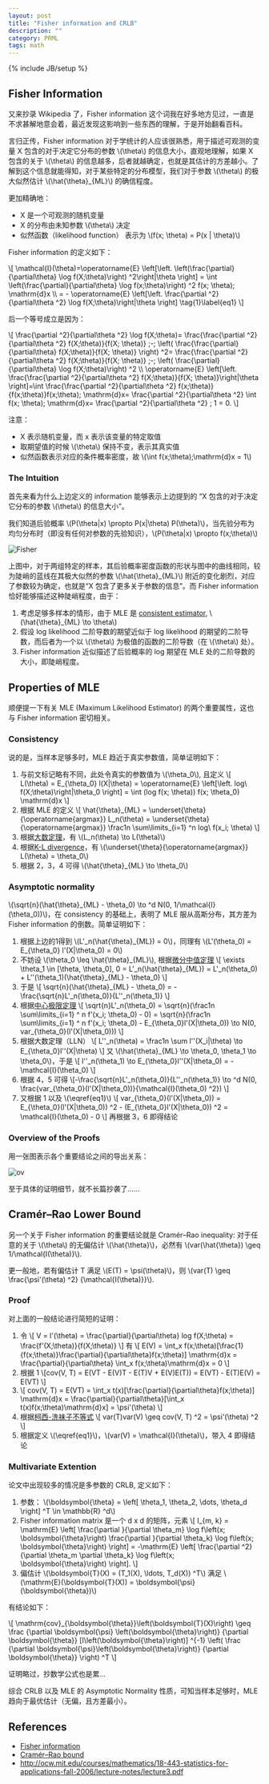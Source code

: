 ```yaml
---
layout: post
title: "Fisher information and CRLB"
description: ""
category: PRML
tags: math
---
```

{% include JB/setup %}

## Fisher Information

又来抄录 Wikipedia 了，Fisher information 这个词我在好多地方见过，一直是不求甚解地意会着，最近发现这影响到一些东西的理解，于是开始翻看百科。

言归正传，Fisher information 对于学统计的人应该很熟悉，用于描述可观测的变量 X 包含的对于决定它分布的参数 \\(\theta\\) 的信息大小，直观地理解，如果 X 包含的关于 \\(\theta\\) 的信息越多，后者就越确定，也就是其估计的方差越小。了解到这个信息就能得知，对于某些特定的分布模型，我们对于参数 \\(\theta\\) 的极大似然估计 \\(\hat{\theta}\_{ML}\\) 的确信程度。

更加精确地：

* X 是一个可观测的随机变量
* X 的分布由未知参数 \\(\theta\\) 决定
* 似然函数（likelihood function） 表示为 \\(f(x; \theta) = P(x | \theta)\\)

Fisher information 的定义如下：

\\[
\mathcal{I}(\theta)=\operatorname{E} \left[\left. \left(\frac{\partial}{\partial\theta} \log f(X;\theta)\right) ^2\right|\theta \right] = \int \left(\frac{\partial}{\partial\theta} \log f(x;\theta)\right) ^2 f(x; \theta)\; \mathrm{d}x \\\\
= - \operatorname{E} \left[\left. \frac{\partial ^2}{\partial\theta ^2} \log f(X;\theta)\right|\theta \right] \tag{1}\label{eq1}
\\]

后一个等号成立是因为：

\\[
\frac{\partial ^2}{\partial\theta ^2} \log f(X;\theta)=
\frac{\frac{\partial ^2}{\partial\theta ^2} f(X;\theta)}{f(X; \theta)}
\;-\;
\left( \frac{\frac{\partial}{\partial\theta} f(X;\theta)}{f(X; \theta)} \right) ^2=
\frac{\frac{\partial ^2}{\partial\theta ^2} f(X;\theta)}{f(X; \theta)}
\;-\;
\left( \frac{\partial}{\partial\theta} \log f(X;\theta)\right) ^2
\\\\
\operatorname{E} \left[\left. \frac{\frac{\partial ^2}{\partial\theta ^2} f(X;\theta)}{f(X; \theta)}\right|\theta \right]=\int \frac{\frac{\partial ^2}{\partial\theta ^2} f(x;\theta)}{f(x;\theta)}f(x;\theta)\; \mathrm{d}x=
\frac{\partial ^2}{\partial\theta ^2} \int f(x; \theta)\; \mathrm{d}x=
\frac{\partial ^2}{\partial\theta ^2} \; 1 = 0.
\\]

注意：

* X 表示随机变量，而 x 表示该变量的特定取值
* 取期望值的时候 \\(\theta\\) 保持不变，表示其真实值
* 似然函数表示对应的条件概率密度，故 \\(\int f(x;\theta)\;\mathrm{d}x = 1\\)

### The Intuition

首先来看为什么上边定义的 information 能够表示上边提到的 “X 包含的对于决定它分布的参数 \\(\theta\\) 的信息大小”。

我们知道后验概率 \\(P(\theta|x) \propto P(x|\theta) P(\theta)\\)，当先验分布为均匀分布时（即没有任何对参数的先验知识），\\(P(\theta|x) \propto f(x;\theta)\\)

![Fisher](/assets/images/article/fisher.gif)

上图中，对于两组特定的样本，其后验概率密度函数的形状与图中的曲线相同，较为陡峭的蓝线在其极大似然的参数 \\(\hat{\theta}\_{ML}\\) 附近的变化剧烈，对应了参数较为确定，也就是“X 包含了更多关于参数的信息”。而 Fisher information 恰好能够描述这种陡峭程度，由于：

1. 考虑足够多样本的情形，由于 MLE 是 [consistent estimator](https://en.wikipedia.org/wiki/Consistent_estimator), \\(\hat{\theta}\_{ML} \to \theta\\)
2. 假设 log likelihood 二阶导数的期望近似于 log likelihood 的期望的二阶导数，而后者为一个以 \\(\theta\\) 为极值的函数的二阶导数（在 \\(\theta\\) 处）。
3. Fisher information 近似描述了后验概率的 log 期望在 MLE 处的二阶导数的大小，即陡峭程度。

## Properties of MLE

顺便提一下有关 MLE (Maximum Likelihood Estimator) 的两个重要属性，这也与 Fisher information 密切相关。

### Consistency

说的是，当样本足够多时，MLE 趋近于真实参数值，简单证明如下：

1. 与前文标记略有不同，此处令真实的参数值为 \\(\theta\_0\\), 且定义
\\[
L(\theta) = E\_{\theta\_0} l(X|\theta) = \operatorname{E} \left[\left. log\ f(X;\theta)\right|\theta\_0 \right] = \int (log f(x; \theta)) f(x; \theta\_0) \mathrm{d}x
\\]
2. 根据 MLE 的定义
\\[
\hat{\theta}\_{ML} = \underset{\theta}{\operatorname{argmax}} L\_n(\theta) = \underset{\theta}{\operatorname{argmax}} \frac1n \sum\limits\_{i=1} ^n log\ f(x\_i; \theta)
\\]
3. 根据[大数定理](https://en.wikipedia.org/wiki/Law_of_large_numbers)，有 \\(L\_n(\theta) \to L(\theta)\\)
4. 根据[K-L divergence](https://en.wikipedia.org/wiki/Kullback%E2%80%93Leibler_divergence)，有 \\(\underset{\theta}{\operatorname{argmax}} L(\theta) = \theta\_0\\)
5. 根据 2，3，4 可得 \\(\hat{\theta}\_{ML} \to \theta\_0\\)

### Asymptotic normality

\\(\sqrt{n}(\hat{\theta}\_{ML} - \theta\_0) \to ^d N(0, 1/\mathcal{I}(\theta\_0))\\)，在 consistency 的基础上，表明了 MLE 服从高斯分布，其方差为 Fisher information 的倒数。简单证明如下：

1. 根据上边的1得到 \\(L'\_n(\hat{\theta}\_{ML}) = 0\\)，同理有 \\(L'(\theta\_0) = E\_{\theta\_0} l'(X|\theta\_0) = 0\\)
2. 不妨设 \\(\theta\_0 \leq \hat{\theta}\_{ML}\\), 根据[微分中值定理](https://en.wikipedia.org/wiki/Mean_value_theorem)
\\[
\exists \theta\_1 \in [\theta, \theta\_0], 0 = L'\_n(\hat{\theta}\_{ML}) = L'\_n(\theta\_0) + L''(\theta\_1)(\hat{\theta}\_{ML} - \theta\_0)
\\]
3. 于是
\\[
\sqrt{n}(\hat{\theta}\_{ML} - \theta\_0) = - \frac{\sqrt{n}L'\_n(\theta\_0)}{L''\_n(\theta\_1)}
\\]
4. 根据[中心极限定理](https://en.wikipedia.org/wiki/Central_limit_theorem)
\\[
\sqrt{n}L'\_n(\theta\_0) = \sqrt{n}(\frac1n \sum\limits\_{i=1} ^ n f'(x\_i; \theta\_0) - 0) = \sqrt{n}(\frac1n \sum\limits\_{i=1} ^ n f'(x\_i; \theta\_0) - E\_{\theta\_0}l'(X|\theta\_0)) \to N(0, var\_{\theta\_0}(l'(X|\theta\_0)))
\\]
5. 根据大数定理（LLN）
\\[
L''\_n(\theta) = \frac1n \sum l''(X\_i|\theta) \to E\_{\theta\_0}l''(X|\theta)
\\]
又 \\(\hat{\theta}\_{ML} \to \theta\_0, \theta\_1 \to \theta\_0\\)，于是
\\[
l''\_n(\theta\_1) \to E\_{\theta\_0}l''(X|\theta\_0) = -\mathcal{I}(\theta\_0)
\\]
6. 根据 4，5 可得
\\[-\frac{\sqrt{n}L'\_n(\theta\_0)}{L''\_n(\theta\_1)} \to ^d N(0, \frac{var\_{\theta\_0}(l'(X|\theta\_0))}{\mathcal{I}(\theta\_0) ^2})
\\]
7. 又根据 1 以及 \\(\eqref{eq1}\\)
\\[
var\_{\theta\_0}(l'(X|\theta\_0)) = E\_{\theta\_0}(l'(X|\theta\_0)) ^2 - (E\_{\theta\_0}l'(X|\theta\_0)) ^2 = \mathcal{I}(\theta\_0) - 0
\\]
再根据 3，6 即得结论

### Overview of the Proofs

用一张图表示各个重要结论之间的导出关系：

![ov](/assets/images/article/theorems-ov.png)

至于具体的证明细节，就不长篇抄袭了......

## Cramér–Rao Lower Bound

另一个关于 Fisher information 的重要结论就是 Cramér–Rao inequality:
对于任意的关于 \\(\theta\\) 的无偏估计 \\(\hat{\theta}\\)，必然有 \\(var(\hat{\theta}) \geq 1/\mathcal{I(\theta)}\\).

更一般地，若有偏估计 T 满足 \\(E(T) = \psi(\theta)\\)，则 \\(var(T) \geq \frac{\psi'(\theta) ^2} {\mathcal{I(\theta)}}\\).

### Proof

对上面的一般结论进行简短的证明：

1. 令
\\[
V = l'(\theta) = \frac{\partial}{\partial\theta} log f(X;\theta) = \frac{f'(X;\theta)}{f(X;\theta)}
\\]
有
\\[
E(V) = \int\_x f(x;\theta)[\frac{1}{f(x;\theta)}\frac{\partial}{\partial\theta}f(x;\theta)] \mathrm{d}x = \frac{\partial}{\partial\theta} \int\_x f(x;\theta)\mathrm{d}x = 0
\\]
2. 根据 1
\\[cov(V, T) = E(VT - E(V)T - E(T)V + E(V)E(T)) = E(VT) - E(T)E(V) = E(VT)
\\]
3. \\[
cov(V, T) = E(VT) = \int\_x t(x)[\frac{\partial}{\partial\theta}f(x;\theta)] \mathrm{d}x = \frac{\partial}{\partial\theta}[\int\_x t(x)f(x;\theta)\mathrm{d}x] = \psi'(\theta)
\\]
4. 根据[柯西-洗袜子不等式](https://en.wikipedia.org/wiki/Cauchy%E2%80%93Schwarz_inequality)
\\[
var(T)var(V) \geq cov(V, T) ^2 = \psi'(\theta) ^2
\\]
5. 根据定义 \\(\eqref{eq1}\\)，\\(var(V) = \mathcal{I}(\theta)\\)，带入 4 即得结论

### Multivariate Extention

论文中出现较多的情况是多参数的 CRLB, 定义如下：

1. 参数： \\(\boldsymbol{\theta} = \left[ \theta\_1, \theta\_2, \dots, \theta\_d \right] ^T \in \mathbb{R} ^d\\)
2. Fisher information matrix 是一个 d x d 的矩阵，元素
\\[
I\_{m, k}
= \mathrm{E} \left[
\frac{\partial }{\partial \theta\_m} \log f\left(x; \boldsymbol{\theta}\right)
\frac{\partial }{\partial \theta\_k} \log f\left(x; \boldsymbol{\theta}\right)
\right] = -\mathrm{E} \left[
\frac{\partial  ^2}{\partial \theta\_m \partial \theta\_k} \log f\left(x; \boldsymbol{\theta}\right)
\right].
\\]
3. 偏估计 \\(\boldsymbol{T}(X) = (T\_1(X), \ldots, T\_d(X)) ^T\\) 满足 \\(\mathrm{E}(\boldsymbol{T}(X)) = \boldsymbol{\psi}(\boldsymbol{\theta})\\)

有结论如下：

\\[
\mathrm{cov}\_{\boldsymbol{\theta}}\left(\boldsymbol{T}(X)\right) \geq
\frac {\partial \boldsymbol{\psi} \left(\boldsymbol{\theta}\right)}
{\partial \boldsymbol{\theta}} [I\left(\boldsymbol{\theta}\right)] ^{-1}
\left( \frac {\partial \boldsymbol{\psi}\left(\boldsymbol{\theta}\right)}
{\partial \boldsymbol{\theta}}
\right) ^T
\\]

证明略过，抄数学公式也是累...

综合 CRLB 以及 MLE 的 Asymptotic Normality 性质，可知当样本足够时，MLE 趋向于最优估计（无偏，且方差最小）。

## References

* [Fisher information](https://en.wikipedia.org/wiki/Fisher_information)
* [Cramér–Rao bound](https://en.wikipedia.org/wiki/Cram%C3%A9r%E2%80%93Rao_bound#General_scalar_case)
* http://ocw.mit.edu/courses/mathematics/18-443-statistics-for-applications-fall-2006/lecture-notes/lecture3.pdf

